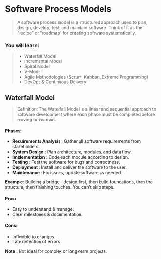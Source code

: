 # Software Process Models
> A software process model is a structured approach used to plan, design, develop, test, and maintain software. Think of it as the “recipe” or “roadmap” for creating software systematically.

### You will learn:
> - Waterfall Model
> - Incremental Model
> - Spiral Model
> - V-Model
> - Agile Methodologies (Scrum, Kanban, Extreme Programming)
> - DevOps & Continuous Delivery

## Waterfall Model
> Definition:
> The Waterfall Model is a linear and sequential approach to software development where each phase must be completed before moving to the next.


#### Phases:
- __Requirements Analysis__ : Gather all software requirements from stakeholders.
- __System Design__ : Plan architecture, modules, and data flow.
- __Implementation__ : Code each module according to design.
- __Testing__ : Test the software for bugs and correctness.
- __Deployment__ : Install and deliver the software to the user.
- __Maintenance__ : Fix issues, update software as needed.

__Example__: Building a bridge—design first, then build foundations, then the structure, then finishing touches. You can’t skip steps.

#### Pros:

- Easy to understand & manage.
- Clear milestones & documentation.

#### Cons:

- Inflexible to changes.
- Late detection of errors.

__Note__ : Not ideal for complex or long-term projects.

